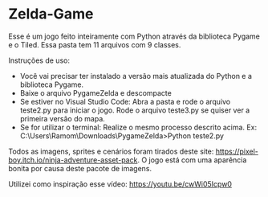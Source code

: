 # Zelda-Game
Esse é um jogo feito inteiramente com Python através da biblioteca Pygame e o Tiled. Essa pasta tem 11 arquivos com 9 classes. 

Instruções de uso:
- Você vai precisar ter instalado a versão mais atualizada do Python e a biblioteca Pygame.
- Baixe o arquivo PygameZelda e descompacte
- Se estiver no Visual Studio Code: Abra a pasta e rode o arquivo teste2.py para iniciar o jogo. Rode o arquivo teste3.py se quiser ver a primeira versão do mapa.
- Se for utilizar o terminal: Realize o mesmo processo descrito acima.
  Ex:
  C:\Users\Ramom\Downloads\PygameZelda>Python teste2.py

Todos as imagens, sprites e cenários foram tirados deste site: https://pixel-boy.itch.io/ninja-adventure-asset-pack. O jogo está com uma aparência bonita por causa deste pacote de imagens.

Utilizei como inspiração esse vídeo: https://youtu.be/cwWi05Icpw0
